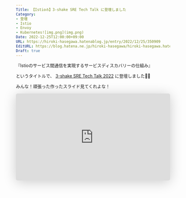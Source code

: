 ```yaml
---
Title: 【Istio⛵️】3-shake SRE Tech Talk に登壇しました
Category:
- 登壇
- Istio
- Envoy
- Kubernetes![img.png](img.png)
Date: 2022-12-25T12:00:00+09:00
URL: https://hiroki-hasegawa.hatenablog.jp/entry/2022/12/25/350909
EditURL: https://blog.hatena.ne.jp/hiroki-hasegawa/hiroki-hasegawa.hatenablog.jp/atom/entry/6801883189101951974
Draft: true
---
```


『Istioのサービス間通信を実現するサービスディスカバリーの仕組み』

というタイトルで、 <a href="https://3-shake.connpass.com/event/267080/">3-shake SRE Tech Talk 2022</a> に登壇しました👊🏻

みんな！頑張った作ったスライド見てくれよな！

<iframe class="speakerdeck-iframe" frameborder="0" src="https://speakerdeck.com/player/5ad89008251f49cca2e0be7a4da36479" title="⛵️ Istioのサービス間通信を実現するサービスディスカバリーの仕組み" allowfullscreen="true" style="border: 0px; background: padding-box padding-box rgba(0, 0, 0, 0.1); margin: 0px; padding: 0px; border-radius: 6px; box-shadow: rgba(0, 0, 0, 0.2) 0px 5px 40px; width: 100%; height: auto; aspect-ratio: 560 / 315;" data-ratio="1.7777777777777777"></iframe>
